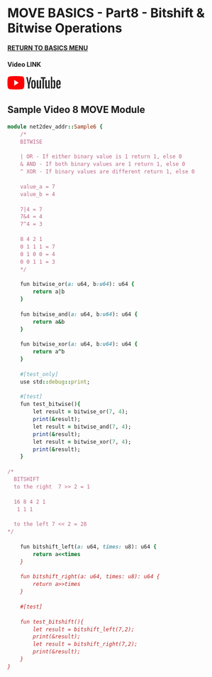 # MOVE BASICS - Part8 - Bitshift & Bitwise Operations


<a href="https://github.com/net2devcrypto/MOVE-Smart-Contracts/tree/main/index/BASICS"><b>RETURN TO BASICS MENU</b></a>

<h4>Video LINK</h4>
<a href="" target="_blank"><img src="https://github.com/net2devcrypto/misc/blob/main/ytlogo2.png" width="120" height="30"></a>

## Sample Video 8 MOVE Module

```ruby
module net2dev_addr::Sample6 {
    /*
    BITWISE

    | OR - If either binary value is 1 return 1, else 0
    & AND - If both binary values are 1 return 1, else 0
    ^ XOR - If binary values are different return 1, else 0

    value_a = 7
    value_b = 4

    7|4 = 7 
    7&4 = 4
    7^4 = 3 

    8 4 2 1
    0 1 1 1 = 7
    0 1 0 0 = 4
    0 0 1 1 = 3
    */

    fun bitwise_or(a: u64, b:u64): u64 {
        return a|b
    }

    fun bitwise_and(a: u64, b:u64): u64 {
        return a&b
    }

    fun bitwise_xor(a: u64, b:u64): u64 {
        return a^b
    }

    #[test_only]
    use std::debug::print;

    #[test]
    fun test_bitwise(){
        let result = bitwise_or(7, 4);
        print(&result);
        let result = bitwise_and(7, 4);
        print(&result);
        let result = bitwise_xor(7, 4);
        print(&result);
    }

/*
  BITSHIFT
  to the right  7 >> 2 = 1

  16 8 4 2 1
   1 1 1 

  to the left 7 << 2 = 28
*/

    fun bitshift_left(a: u64, times: u8): u64 {
        return a<<times
    }

    fun bitshift_right(a: u64, times: u8): u64 {
        return a>>times
    }

    #[test]

    fun test_bitshift(){
        let result = bitshift_left(7,2);
        print(&result);
        let result = bitshift_right(7,2);
        print(&result);
    }
}
```
